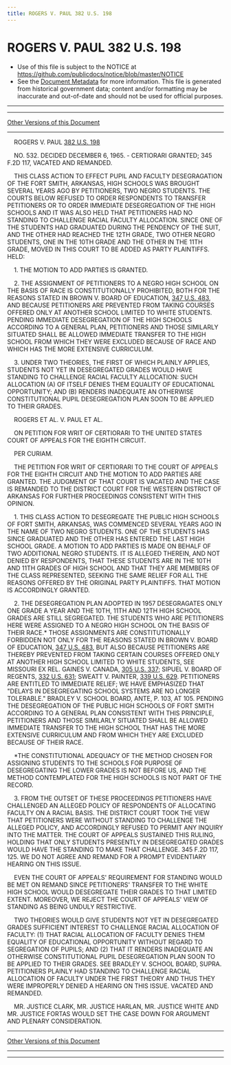 ```yaml
---
title: ROGERS V. PAUL 382 U.S. 198
---
```


# ROGERS V. PAUL 382 U.S. 198

* Use of this file is subject to the NOTICE at https://github.com/publicdocs/notice/blob/master/NOTICE
* See the [Document Metadata](../../../index.md) for more information.
  This file is generated from historical government data; content and/or formatting may be inaccurate and out-of-date and should not be used for official purposes.

----------
----------

[Other Versions of this Document](https://publicdocs.github.io/go/links?ns=uslm-x&ref=%2Fus%2Fcourts%2Fscotus%2FusReporter%2F382%2F198)

----------

    ROGERS V. PAUL [382 U.S. 198][/us/courts/scotus/usReporter/382/198]

    NO. 532.  DECIDED DECEMBER 6, 1965.  - CERTIORARI GRANTED; 345 F.2D 117, VACATED AND REMANDED.

    THIS CLASS ACTION TO EFFECT PUPIL AND FACULTY DESEGRAGATION OF THE FORT SMITH, ARKANSAS, HIGH SCHOOLS WAS BROUGHT SEVERAL YEARS AGO BY PETITIONERS, TWO NEGRO STUDENTS.  THE COURTS BELOW REFUSED TO ORDER RESPONDENTS TO TRANSFER PETITIONERS OR TO ORDER IMMEDIATE DESEGREGATION OF THE HIGH SCHOOLS AND IT WAS ALSO HELD THAT PETITIONERS HAD NO STANDING TO CHALLENGE RACIAL FACULTY ALLOCATION.  SINCE ONE OF THE STUDENTS HAD GRADUATED DURING THE PENDENCY OF THE SUIT, AND THE OTHER HAD REACHED THE 12TH GRADE, TWO OTHER NEGRO STUDENTS, ONE IN THE 10TH GRADE AND THE OTHER IN THE 11TH GRADE, MOVED IN THIS COURT TO BE ADDED AS PARTY PLAINTIFFS.  HELD:

    1.  THE MOTION TO ADD PARTIES IS GRANTED.

    2.  THE ASSIGNMENT OF PETITIONERS TO A NEGRO HIGH SCHOOL ON THE BASIS OF RACE IS CONSTITUTIONALLY PROHIBITED, BOTH FOR THE REASONS STATED IN BROWN V. BOARD OF EDUCATION, [347 U.S. 483][/us/courts/scotus/usReporter/347/483], AND BECAUSE PETITIONERS ARE PREVENTED FROM TAKING COURSES OFFERED ONLY AT ANOTHER SCHOOL LIMITED TO WHITE STUDENTS.  PENDING IMMEDIATE DESEGREGATION OF THE HIGH SCHOOLS ACCORDING TO A GENERAL PLAN, PETITIONERS AND THOSE SIMILARLY SITUATED SHALL BE ALLOWED IMMEDIATE TRANSFER TO THE HIGH SCHOOL FROM WHICH THEY WERE EXCLUDED BECAUSE OF RACE AND WHICH HAS THE MORE EXTENSIVE CURRICULUM.

    3.  UNDER TWO THEORIES, THE FIRST OF WHICH PLAINLY APPLIES, STUDENTS NOT YET IN DESEGREGATED GRADES WOULD HAVE STANDING TO CHALLENGE RACIAL FACULTY ALLOCATION:  SUCH ALLOCATION (A) OF ITSELF DENIES THEM EQUALITY OF EDUCATIONAL OPPORTUNITY; AND (B) RENDERS INADEQUATE AN OTHERWISE CONSTITUTIONAL PUPIL DESEGREGATION PLAN SOON TO BE APPLIED TO THEIR GRADES.

    ROGERS ET AL. V. PAUL ET AL.

    ON PETITION FOR WRIT OF CERTIORARI TO THE UNITED STATES COURT OF APPEALS FOR THE EIGHTH CIRCUIT.

    PER CURIAM.

    THE PETITION FOR WRIT OF CERTIORARI TO THE COURT OF APPEALS FOR THE EIGHTH CIRCUIT AND THE MOTION TO ADD PARTIES ARE GRANTED.  THE JUDGMENT OF THAT COURT IS VACATED AND THE CASE IS REMANDED TO THE DISTRICT COURT FOR THE WESTERN DISTRICT OF ARKANSAS FOR FURTHER PROCEEDINGS CONSISTENT WITH THIS OPINION.

    1.  THIS CLASS ACTION TO DESEGREGATE THE PUBLIC HIGH SCHOOLS OF FORT SMITH, ARKANSAS, WAS COMMENCED SEVERAL YEARS AGO IN THE NAME OF TWO NEGRO STUDENTS.  ONE OF THE STUDENTS HAS SINCE GRADUATED AND THE OTHER HAS ENTERED THE LAST HIGH SCHOOL GRADE.  A  MOTION TO ADD PARTIES IS MADE ON BEHALF OF TWO ADDITIONAL NEGRO STUDENTS.  IT IS ALLEGED THEREIN, AND NOT DENIED BY RESPONDENTS, THAT THESE STUDENTS ARE IN THE 10TH AND 11TH GRADES OF HIGH SCHOOL AND THAT THEY ARE MEMBERS OF THE CLASS REPRESENTED, SEEKING THE SAME RELIEF FOR ALL THE REASONS OFFERED BY THE ORIGINAL PARTY PLAINTIFFS.  THAT MOTION IS ACCORDINGLY GRANTED.

    2.  THE DESEGREGATION PLAN ADOPTED IN 1957 DESEGRAGATES ONLY ONE GRADE A YEAR AND THE 10TH, 11TH AND 12TH HIGH SCHOOL GRADES ARE STILL SEGREGATED.  THE STUDENTS WHO ARE PETITIONERS HERE WERE ASSIGNED TO A NEGRO HIGH SCHOOL ON THE BASIS OF THEIR RACE.\*  THOSE ASSIGNMENTS ARE CONSTITUTIONALLY FORBIDDEN NOT ONLY FOR THE REASONS STATED IN BROWN V. BOARD OF EDUCATION, [347 U.S. 483][/us/courts/scotus/usReporter/347/483], BUT ALSO BECAUSE PETITIONERS ARE THEREBY PREVENTED FROM TAKING CERTAIN COURSES OFFERED ONLY AT ANOTHER HIGH SCHOOL LIMITED TO WHITE STUDENTS, SEE MISSOURI EX REL.  GAINES V. CANADA, [305 U.S. 337][/us/courts/scotus/usReporter/305/337]; SIPUEL V. BOARD OF REGENTS, [332 U.S. 631][/us/courts/scotus/usReporter/332/631]; SWEATT V. PAINTER, [339 U.S. 629][/us/courts/scotus/usReporter/339/629].  PETITIONERS ARE ENTITLED TO IMMEDIATE RELIEF; WE HAVE EMPHASIZED THAT "DELAYS IN DESEGREGATING SCHOOL SYSTEMS ARE NO LONGER TOLERABLE."  BRADLEY V. SCHOOL BOARD, ANTE, P. 103, AT 105.  PENDING THE DESEGREGATION OF THE PUBLIC HIGH SCHOOLS OF FORT SMITH ACCORDING TO A GENERAL PLAN CONSISTENT WITH THIS PRINCIPLE, PETITIONERS AND THOSE SIMILARLY SITUATED SHALL BE ALLOWED IMMEDIATE TRANSFER TO THE HIGH SCHOOL THAT HAS THE MORE EXTENSIVE CURRICULUM AND FROM WHICH THEY ARE EXCLUDED BECAUSE OF THEIR RACE.

    \*THE CONSTITUTIONAL ADEQUACY OF THE METHOD CHOSEN FOR ASSIGNING STUDENTS TO THE SCHOOLS FOR PURPOSE OF DESEGREGATING THE LOWER GRADES IS NOT BEFORE US, AND THE METHOD CONTEMPLATED FOR THE HIGH SCHOOLS IS NOT PART OF THE RECORD.

    3.  FROM THE OUTSET OF THESE PROCEEDINGS PETITIONERS HAVE CHALLENGED AN ALLEGED POLICY OF RESPONDENTS OF ALLOCATING FACULTY ON A RACIAL BASIS.  THE DISTRICT COURT TOOK THE VIEW THAT PETITIONERS WERE WITHOUT STANDING TO CHALLENGE THE ALLEGED POLICY, AND ACCORDINGLY REFUSED TO PERMIT ANY INQUIRY INTO THE MATTER.  THE COURT OF APPEALS SUSTAINED THIS RULING, HOLDING THAT ONLY STUDENTS PRESENTLY IN DESEGREGATED GRADES WOULD HAVE THE STANDING TO MAKE THAT CHALLENGE.  345 F.2D 117, 125.   WE DO NOT AGREE AND REMAND FOR A PROMPT EVIDENTIARY HEARING ON THIS ISSUE.

    EVEN THE COURT OF APPEALS' REQUIREMENT FOR STANDING WOULD BE MET ON REMAND SINCE PETITIONERS' TRANSFER TO THE WHITE HIGH SCHOOL WOULD DESEGREGATE THEIR GRADES TO THAT LIMITED EXTENT.  MOREOVER, WE REJECT THE COURT OF APPEALS' VIEW OF STANDING AS BEING UNDULY RESTRICTIVE.

    TWO THEORIES WOULD GIVE STUDENTS NOT YET IN DESEGREGATED GRADES SUFFICIENT INTEREST TO CHALLENGE RACIAL ALLOCATION OF FACULTY:  (1) THAT RACIAL ALLOCATION OF FACULTY DENIES THEM EQUALITY OF EDUCATIONAL OPPORTUNITY WITHOUT REGARD TO SEGREGATION OF PUPILS; AND (2) THAT IT RENDERS INADEQUATE AN OTHERWISE CONSTITUTIONAL PUPIL DESEGREGATION PLAN SOON TO BE APPLIED TO THEIR GRADES.  SEE BRADLEY V. SCHOOL BOARD, SUPRA.  PETITIONERS PLAINLY HAD STANDING TO CHALLENGE RACIAL ALLOCATION OF FACULTY UNDER THE FIRST THEORY AND THUS THEY WERE IMPROPERLY DENIED A HEARING ON THIS ISSUE.  VACATED AND REMANDED.

    MR. JUSTICE CLARK, MR. JUSTICE HARLAN, MR. JUSTICE WHITE AND MR. JUSTICE FORTAS WOULD SET THE CASE DOWN FOR ARGUMENT AND PLENARY CONSIDERATION.

----------

[Other Versions of this Document](https://publicdocs.github.io/go/links?ns=uslm-x&ref=%2Fus%2Fcourts%2Fscotus%2FusReporter%2F382%2F198)

----------
----------

[/us/courts/scotus/usReporter/382/198]: https://publicdocs.github.io/go/links?ns=uslm-x&ref=%2Fus%2Fcourts%2Fscotus%2FusReporter%2F382%2F198
[/us/courts/scotus/usReporter/347/483]: https://publicdocs.github.io/go/links?ns=uslm-x&ref=%2Fus%2Fcourts%2Fscotus%2FusReporter%2F347%2F483
[/us/courts/scotus/usReporter/347/483]: https://publicdocs.github.io/go/links?ns=uslm-x&ref=%2Fus%2Fcourts%2Fscotus%2FusReporter%2F347%2F483
[/us/courts/scotus/usReporter/305/337]: https://publicdocs.github.io/go/links?ns=uslm-x&ref=%2Fus%2Fcourts%2Fscotus%2FusReporter%2F305%2F337
[/us/courts/scotus/usReporter/332/631]: https://publicdocs.github.io/go/links?ns=uslm-x&ref=%2Fus%2Fcourts%2Fscotus%2FusReporter%2F332%2F631
[/us/courts/scotus/usReporter/339/629]: https://publicdocs.github.io/go/links?ns=uslm-x&ref=%2Fus%2Fcourts%2Fscotus%2FusReporter%2F339%2F629


